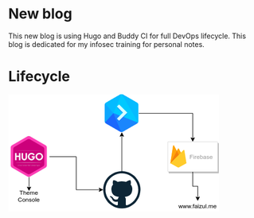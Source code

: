 # New blog

This new blog is using Hugo and Buddy CI for full DevOps lifecycle. This blog is dedicated for my infosec training for personal notes.

# Lifecycle

![lifecycle](static/images/lifecycle.png)